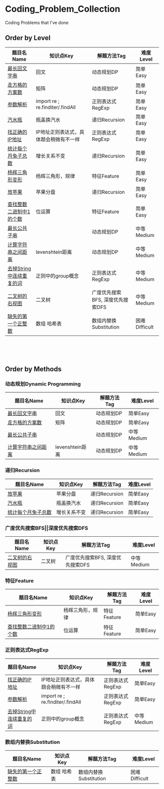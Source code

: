 # Coding_Problem_Collection

 Coding Problems that I've done

## Order by Level

|题目名Name|知识点Key|解题方法Tag|难度Level|
|-------|-------|-------|-------|
|[最长回文字串](https://github.com/BruceZJC/Coding_Problem_Collection/blob/main/Easy/%E6%9C%80%E9%95%BF%E5%9B%9E%E6%96%87%E5%AD%97%E4%B8%B2%20256ae0d53c154bb6b97efbdad57f3caf.md)|回文|动态规划DP|简单Easy|
|[走方格的方案数](https://github.com/BruceZJC/Coding_Problem_Collection/blob/main/Easy/%E8%B5%B0%E6%96%B9%E6%A0%BC%E7%9A%84%E6%96%B9%E6%A1%88%E6%95%B0%2014ccb8b491c54a92a1b6d7cb3e6fa360.md)|矩阵|动态规划DP|简单Easy|
|[参数解析](https://github.com/BruceZJC/Coding_Problem_Collection/blob/main/Easy/%E5%8F%82%E6%95%B0%E8%A7%A3%E6%9E%90%206b2cd623184348aab2f1aeab4178420f.md)| import re ; re.finditer/.findAll |正则表达式RegExp| 简单Easy|
|[汽水瓶](https://github.com/BruceZJC/Coding_Problem_Collection/blob/main/Easy/%E6%B1%BD%E6%B0%B4%E7%93%B6%209324ab11c6fc4e58808af912e0fc4b49.md) |瓶盖换汽水| 递归Recursion| 简单Easy|
|[找正确的IP地址](https://github.com/BruceZJC/Coding_Problem_Collection/blob/main/Easy/%E6%89%BE%E6%AD%A3%E7%A1%AE%E7%9A%84IP%E5%9C%B0%E5%9D%80%20cd3b7181bc9a4c2c8ba789d2605c265f.md)| IP地址正则表达式，具体题会稍微有不一样 |正则表达式RegExp| 简单Easy|
|[统计每个月兔子总数](https://github.com/BruceZJC/Coding_Problem_Collection/blob/main/Easy/%E7%BB%9F%E8%AE%A1%E6%AF%8F%E4%B8%AA%E6%9C%88%E5%85%94%E5%AD%90%E6%80%BB%E6%95%B0%20f23989d7d4f34c178c079dfbe0d84f60.md) |增长关系不变 |递归Recursion| 简单Easy|
|[杨辉三角形变形](https://github.com/BruceZJC/Coding_Problem_Collection/blob/main/Easy/%E6%9D%A8%E8%BE%89%E4%B8%89%E8%A7%92%E5%BD%A2%E5%8F%98%E5%BD%A2%2045a36394b15545a6a5705675c843c881.md)| 杨辉三角形，规律 |特征Feature| 简单Easy|
|[放苹果](https://github.com/BruceZJC/Coding_Problem_Collection/blob/main/Easy/%E6%94%BE%E8%8B%B9%E6%9E%9C%20deefeeb32850468aa6a5fb4cf57f34ea.md)|苹果分盘 |递归Recursion| 简单Easy|
|[查找整数二进制中1的个数](https://github.com/BruceZJC/Coding_Problem_Collection/blob/main/Easy/%E6%9F%A5%E6%89%BE%E6%95%B4%E6%95%B0%E4%BA%8C%E8%BF%9B%E5%88%B6%E4%B8%AD1%E7%9A%84%E4%B8%AA%E6%95%B0%205715b9d1811044b289f756c220585985.md)|位运算 |特征Feature| 简单Easy|
|[最长公共子串](https://github.com/BruceZJC/Coding_Problem_Collection/blob/main/Medium/%E6%9C%80%E9%95%BF%E5%85%AC%E5%85%B1%E5%AD%90%E4%B8%B2%20806f21e39ea64522ab7b069e9176f5ae.md)|| 动态规划DP |中等Medium|
|[计算字符串之间距离](https://github.com/BruceZJC/Coding_Problem_Collection/blob/main/Medium/%E8%AE%A1%E7%AE%97%E5%AD%97%E7%AC%A6%E4%B8%B2%E4%B9%8B%E9%97%B4%E8%B7%9D%E7%A6%BB%20735aff5ffa284f6e9619bed328a07882.md)|levenshtein距离 |动态规划DP |中等Medium|
|[去掉String中连续重复的词](https://github.com/BruceZJC/Coding_Problem_Collection/blob/main/Medium/%E5%8E%BB%E6%8E%89String%E4%B8%AD%E8%BF%9E%E7%BB%AD%E9%87%8D%E5%A4%8D%E7%9A%84%E8%AF%8D%201e16a08fb7604baf9222187e845b373c.md)| 正则中的group概念 |正则表达式RegExp |中等Medium|
|[二叉树的右视图](https://github.com/BruceZJC/Coding_Problem_Collection/blob/main/Medium/%E4%BA%8C%E5%8F%89%E6%A0%91%E7%9A%84%E5%8F%B3%E8%A7%86%E5%9B%BE%20b416855269e944eca8cdfc9cc9871bae.md)| 二叉树 |广度优先搜索BFS, 深度优先搜索DFS |中等Medium|
|[缺失的第一个正整数](https://github.com/BruceZJC/Coding_Problem_Collection/blob/main/Difficult/%E7%BC%BA%E5%A4%B1%E7%9A%84%E7%AC%AC%E4%B8%80%E4%B8%AA%E6%AD%A3%E6%95%B4%E6%95%B0%209becb65bbd5e46059028afb3e478fbb6.md)|数组 哈希表| 数组内替换Substitution| 困难Difficult|
<br>
<br>
<br>

## Order by Methods

### 动态规划Dynamic Programming

|题目名Name|知识点Key|解题方法Tag|难度Level|
|-------|-------|-------|-------|
|[最长回文字串](https://github.com/BruceZJC/Coding_Problem_Collection/blob/main/Easy/%E6%9C%80%E9%95%BF%E5%9B%9E%E6%96%87%E5%AD%97%E4%B8%B2%20256ae0d53c154bb6b97efbdad57f3caf.md)|回文|动态规划DP|简单Easy|
|[走方格的方案数](https://github.com/BruceZJC/Coding_Problem_Collection/blob/main/Easy/%E8%B5%B0%E6%96%B9%E6%A0%BC%E7%9A%84%E6%96%B9%E6%A1%88%E6%95%B0%2014ccb8b491c54a92a1b6d7cb3e6fa360.md)|矩阵|动态规划DP|简单Easy|
|[最长公共子串](https://github.com/BruceZJC/Coding_Problem_Collection/blob/main/Medium/%E6%9C%80%E9%95%BF%E5%85%AC%E5%85%B1%E5%AD%90%E4%B8%B2%20806f21e39ea64522ab7b069e9176f5ae.md)|| 动态规划DP |中等Medium|
|[计算字符串之间距离](https://github.com/BruceZJC/Coding_Problem_Collection/blob/main/Medium/%E8%AE%A1%E7%AE%97%E5%AD%97%E7%AC%A6%E4%B8%B2%E4%B9%8B%E9%97%B4%E8%B7%9D%E7%A6%BB%20735aff5ffa284f6e9619bed328a07882.md)|levenshtein距离 |动态规划DP |中等Medium|

### 递归Recursion

|题目名Name|知识点Key|解题方法Tag|难度Level|
|-------|-------|-------|-------|
|[放苹果](https://github.com/BruceZJC/Coding_Problem_Collection/blob/main/Easy/%E6%94%BE%E8%8B%B9%E6%9E%9C%20deefeeb32850468aa6a5fb4cf57f34ea.md)|苹果分盘 |递归Recursion| 简单Easy|
|[汽水瓶](https://github.com/BruceZJC/Coding_Problem_Collection/blob/main/Easy/%E6%B1%BD%E6%B0%B4%E7%93%B6%209324ab11c6fc4e58808af912e0fc4b49.md) |瓶盖换汽水| 递归Recursion| 简单Easy|
|[统计每个月兔子总数](https://github.com/BruceZJC/Coding_Problem_Collection/blob/main/Easy/%E7%BB%9F%E8%AE%A1%E6%AF%8F%E4%B8%AA%E6%9C%88%E5%85%94%E5%AD%90%E6%80%BB%E6%95%B0%20f23989d7d4f34c178c079dfbe0d84f60.md) |增长关系不变 |递归Recursion| 简单Easy|

### 广度优先搜索BFS||深度优先搜索DFS

|题目名Name|知识点Key|解题方法Tag|难度Level|
|-------|-------|-------|-------|
|[二叉树的右视图](https://github.com/BruceZJC/Coding_Problem_Collection/blob/main/Medium/%E4%BA%8C%E5%8F%89%E6%A0%91%E7%9A%84%E5%8F%B3%E8%A7%86%E5%9B%BE%20b416855269e944eca8cdfc9cc9871bae.md)| 二叉树 |广度优先搜索BFS, 深度优先搜索DFS |中等Medium|

### 特征Feature

|题目名Name|知识点Key|解题方法Tag|难度Level|
|-------|-------|-------|-------|
|[杨辉三角形变形](https://github.com/BruceZJC/Coding_Problem_Collection/blob/main/Easy/%E6%9D%A8%E8%BE%89%E4%B8%89%E8%A7%92%E5%BD%A2%E5%8F%98%E5%BD%A2%2045a36394b15545a6a5705675c843c881.md)| 杨辉三角形，规律 |特征Feature| 简单Easy|
|[查找整数二进制中1的个数](https://github.com/BruceZJC/Coding_Problem_Collection/blob/main/Easy/%E6%9F%A5%E6%89%BE%E6%95%B4%E6%95%B0%E4%BA%8C%E8%BF%9B%E5%88%B6%E4%B8%AD1%E7%9A%84%E4%B8%AA%E6%95%B0%205715b9d1811044b289f756c220585985.md)|位运算 |特征Feature| 简单Easy|

### 正则表达式RegExp

|题目名Name|知识点Key|解题方法Tag|难度Level|
|-------|-------|-------|-------|
|[找正确的IP地址](https://github.com/BruceZJC/Coding_Problem_Collection/blob/main/Easy/%E6%89%BE%E6%AD%A3%E7%A1%AE%E7%9A%84IP%E5%9C%B0%E5%9D%80%20cd3b7181bc9a4c2c8ba789d2605c265f.md)| IP地址正则表达式，具体题会稍微有不一样 |正则表达式RegExp| 简单Easy|
|[参数解析](https://github.com/BruceZJC/Coding_Problem_Collection/blob/main/Easy/%E5%8F%82%E6%95%B0%E8%A7%A3%E6%9E%90%206b2cd623184348aab2f1aeab4178420f.md)| import re ; re.finditer/.findAll |正则表达式RegExp| 简单Easy|
|[去掉String中连续重复的词](https://github.com/BruceZJC/Coding_Problem_Collection/blob/main/Medium/%E5%8E%BB%E6%8E%89String%E4%B8%AD%E8%BF%9E%E7%BB%AD%E9%87%8D%E5%A4%8D%E7%9A%84%E8%AF%8D%201e16a08fb7604baf9222187e845b373c.md)| 正则中的group概念 |正则表达式RegExp |中等Medium|

### 数组内替换Substitution

|题目名Name|知识点Key|解题方法Tag|难度Level|
|-------|-------|-------|-------|
|[缺失的第一个正整数](https://github.com/BruceZJC/Coding_Problem_Collection/blob/main/Difficult/%E7%BC%BA%E5%A4%B1%E7%9A%84%E7%AC%AC%E4%B8%80%E4%B8%AA%E6%AD%A3%E6%95%B4%E6%95%B0%209becb65bbd5e46059028afb3e478fbb6.md)|数组 哈希表| 数组内替换Substitution| 困难Difficult|



